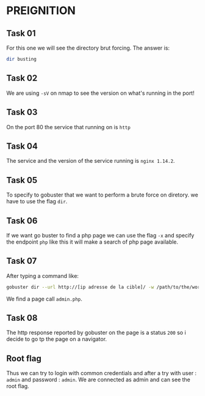 # PREIGNITION

## Task 01

For this one we will see the directory brut forcing. The answer is:

```bash
dir busting
```

## Task 02

We are using `-sV` on nmap to see the version on what's running in the port!


## Task 03

On the port 80 the service that running on is `http`


## Task 04

The service and the version of the service running is `nginx 1.14.2`.


## Task 05

To specify to gobuster that we want to perform a brute force on diretory. we have to use the flag `dir`.


## Task 06

If we want go buster to find a php page we can use the flag `-x` and specify the endpoint `php` like this it will make a search of php page available.


## Task 07

After typing a command like:

```bash
gobuster dir --url http://[ip adresse de la cible]/ -w /path/to/the/wordlist/wa/want -x php
```

We find a page call `admin.php`.


## Task 08

The http response reported by gobuster on the page is a status `200` so i decide to go tp the page on a navigator.<br/>


## Root flag

Thus we can try to login with common credentials and after a try with user : `admin` and password : `admin`. We are connected as admin and can see the root flag.
